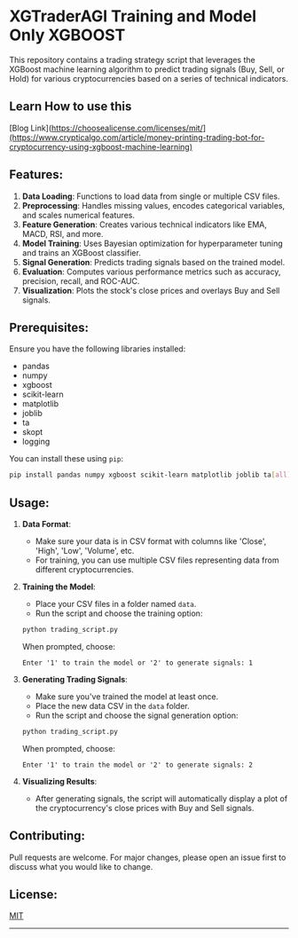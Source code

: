 # XGTraderAGI Training and Model Only XGBOOST

This repository contains a trading strategy script that leverages the XGBoost machine learning algorithm to predict trading signals (Buy, Sell, or Hold) for various cryptocurrencies based on a series of technical indicators.

## Learn How to use this
[Blog Link](https://choosealicense.com/licenses/mit/](https://www.crypticalgo.com/article/money-printing-trading-bot-for-cryptocurrency-using-xgboost-machine-learning)

## Features:

1. **Data Loading**: Functions to load data from single or multiple CSV files.
2. **Preprocessing**: Handles missing values, encodes categorical variables, and scales numerical features.
3. **Feature Generation**: Creates various technical indicators like EMA, MACD, RSI, and more.
4. **Model Training**: Uses Bayesian optimization for hyperparameter tuning and trains an XGBoost classifier.
5. **Signal Generation**: Predicts trading signals based on the trained model.
6. **Evaluation**: Computes various performance metrics such as accuracy, precision, recall, and ROC-AUC.
7. **Visualization**: Plots the stock's close prices and overlays Buy and Sell signals.

## Prerequisites:

Ensure you have the following libraries installed:

- pandas
- numpy
- xgboost
- scikit-learn
- matplotlib
- joblib
- ta
- skopt
- logging

You can install these using `pip`:

```bash
pip install pandas numpy xgboost scikit-learn matplotlib joblib ta[all] scikit-optimize logging
```

## Usage:

1. **Data Format**:
    - Make sure your data is in CSV format with columns like 'Close', 'High', 'Low', 'Volume', etc.
    - For training, you can use multiple CSV files representing data from different cryptocurrencies.

2. **Training the Model**:
    - Place your CSV files in a folder named `data`.
    - Run the script and choose the training option:
    ```bash
    python trading_script.py
    ```
    When prompted, choose:
    ```
    Enter '1' to train the model or '2' to generate signals: 1
    ```

3. **Generating Trading Signals**:
    - Make sure you've trained the model at least once.
    - Place the new data CSV in the `data` folder.
    - Run the script and choose the signal generation option:
    ```bash
    python trading_script.py
    ```
    When prompted, choose:
    ```
    Enter '1' to train the model or '2' to generate signals: 2
    ```

4. **Visualizing Results**:
    - After generating signals, the script will automatically display a plot of the cryptocurrency's close prices with Buy and Sell signals.

## Contributing:

Pull requests are welcome. For major changes, please open an issue first to discuss what you would like to change.

## License:

[MIT](https://choosealicense.com/licenses/mit/)

---
